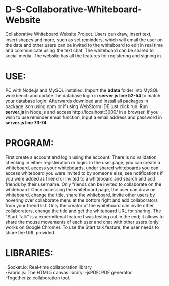 # D-S-Collaborative-Whiteboard-Website
Collaborative Whiteboard Website Project. Users can draw, insert text, insert shapes 
and more, such as set reminders, which will email the user on the date and other users 
can be invited to the whiteboard to edit in real time and communicate using the text chat.
The whiteboard can be shared to social media. The website has all the features for registering 
and signing in.

# USE:
PC with Node.js and MySQL installed.
Import the <b> bdata </b> folder into MySQL workbench and update the database login 
in <b> server.js line 52-54 </b> to match your database login. Afterwards download and install
all packages in package.json using npm or if using WebStorm IDE just click run.
Run <b> server.js </b> in Node.js and access http://localhost:3000/ in a browser.
If you wish to use reminder email function, input a email address and password in 
<b> server.js line 73-74 </b>.

# PROGRAM: 
First create a account and login using the account. There is no validation checking in
either registeration or login. In the user page, you can create a whiteboard, access your 
whiteboards, under shared whiteboards you can access whiteboard you were invited to by 
someone else, see notifications if you were added as friend or invited to a whiteboard and 
search and add friends by their username. Only friends can be invited to collaborate on the 
whiteboard. Once accessing the whiteboard page, the user can draw on whiteboard, change the 
title, share the whiteboard, invite other users by hovering over collaborate menu at the 
bottom right and add collaborators from your friend list. Only the creator of the whiteboard 
can invite other collaborators, change the title and get the whiteboard URL for sharing.
The "Start Talk" is a expermitenal feature I was testing out in the end; it allows to share
the mouse movements of each user and chat with other users (only works on Google Chrome). 
To use the Start talk feature, the user needs to share the URL provided.

# LIBRARIES:
-Socket.io: Real-time collaboration library  
-Fabric.js: The HTML5 canvas library.
-jsPDF: PDF generator.  
-Together.js: collaboration tool.
